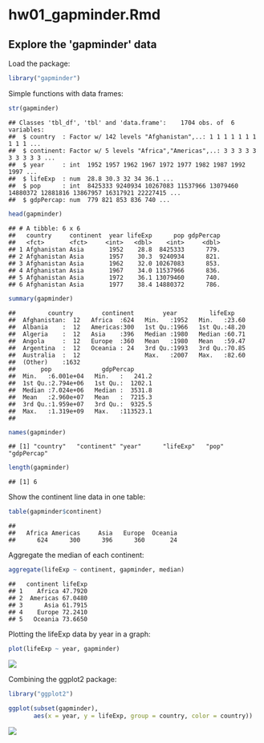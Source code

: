 hw01\_gapminder.Rmd
================

Explore the 'gapminder' data
----------------------------

Load the package:

``` r
library("gapminder")
```

Simple functions with data frames:

``` r
str(gapminder)
```

    ## Classes 'tbl_df', 'tbl' and 'data.frame':    1704 obs. of  6 variables:
    ##  $ country  : Factor w/ 142 levels "Afghanistan",..: 1 1 1 1 1 1 1 1 1 1 ...
    ##  $ continent: Factor w/ 5 levels "Africa","Americas",..: 3 3 3 3 3 3 3 3 3 3 ...
    ##  $ year     : int  1952 1957 1962 1967 1972 1977 1982 1987 1992 1997 ...
    ##  $ lifeExp  : num  28.8 30.3 32 34 36.1 ...
    ##  $ pop      : int  8425333 9240934 10267083 11537966 13079460 14880372 12881816 13867957 16317921 22227415 ...
    ##  $ gdpPercap: num  779 821 853 836 740 ...

``` r
head(gapminder)
```

    ## # A tibble: 6 x 6
    ##   country     continent  year lifeExp      pop gdpPercap
    ##   <fct>       <fct>     <int>   <dbl>    <int>     <dbl>
    ## 1 Afghanistan Asia       1952    28.8  8425333      779.
    ## 2 Afghanistan Asia       1957    30.3  9240934      821.
    ## 3 Afghanistan Asia       1962    32.0 10267083      853.
    ## 4 Afghanistan Asia       1967    34.0 11537966      836.
    ## 5 Afghanistan Asia       1972    36.1 13079460      740.
    ## 6 Afghanistan Asia       1977    38.4 14880372      786.

``` r
summary(gapminder)
```

    ##         country        continent        year         lifeExp     
    ##  Afghanistan:  12   Africa  :624   Min.   :1952   Min.   :23.60  
    ##  Albania    :  12   Americas:300   1st Qu.:1966   1st Qu.:48.20  
    ##  Algeria    :  12   Asia    :396   Median :1980   Median :60.71  
    ##  Angola     :  12   Europe  :360   Mean   :1980   Mean   :59.47  
    ##  Argentina  :  12   Oceania : 24   3rd Qu.:1993   3rd Qu.:70.85  
    ##  Australia  :  12                  Max.   :2007   Max.   :82.60  
    ##  (Other)    :1632                                                
    ##       pop              gdpPercap       
    ##  Min.   :6.001e+04   Min.   :   241.2  
    ##  1st Qu.:2.794e+06   1st Qu.:  1202.1  
    ##  Median :7.024e+06   Median :  3531.8  
    ##  Mean   :2.960e+07   Mean   :  7215.3  
    ##  3rd Qu.:1.959e+07   3rd Qu.:  9325.5  
    ##  Max.   :1.319e+09   Max.   :113523.1  
    ## 

``` r
names(gapminder)
```

    ## [1] "country"   "continent" "year"      "lifeExp"   "pop"       "gdpPercap"

``` r
length(gapminder)
```

    ## [1] 6

Show the continent line data in one table:

``` r
table(gapminder$continent)
```

    ## 
    ##   Africa Americas     Asia   Europe  Oceania 
    ##      624      300      396      360       24

Aggregate the median of each continent:

``` r
aggregate(lifeExp ~ continent, gapminder, median)
```

    ##   continent lifeExp
    ## 1    Africa 47.7920
    ## 2  Americas 67.0480
    ## 3      Asia 61.7915
    ## 4    Europe 72.2410
    ## 5   Oceania 73.6650

Plotting the lifeExp data by year in a graph:

``` r
plot(lifeExp ~ year, gapminder)
```

![](hw01_gapminder_files/figure-markdown_github/unnamed-chunk-5-1.png)

Combining the ggplot2 package:

``` r
library("ggplot2")

ggplot(subset(gapminder),
       aes(x = year, y = lifeExp, group = country, color = country))       +geom_line(lwd = 1, show.legend = FALSE)+facet_wrap(~continent) 
```

![](hw01_gapminder_files/figure-markdown_github/unnamed-chunk-6-1.png)
